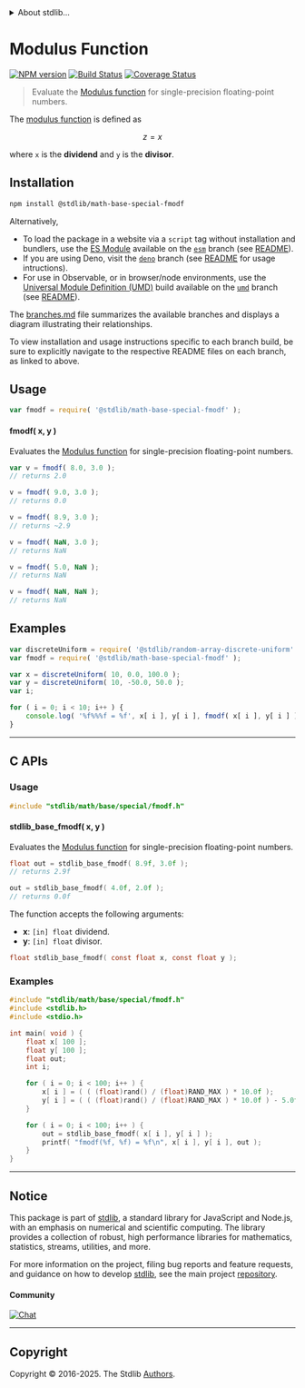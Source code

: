 <!--

@license Apache-2.0

Copyright (c) 2024 The Stdlib Authors.

Licensed under the Apache License, Version 2.0 (the "License");
you may not use this file except in compliance with the License.
You may obtain a copy of the License at

   http://www.apache.org/licenses/LICENSE-2.0

Unless required by applicable law or agreed to in writing, software
distributed under the License is distributed on an "AS IS" BASIS,
WITHOUT WARRANTIES OR CONDITIONS OF ANY KIND, either express or implied.
See the License for the specific language governing permissions and
limitations under the License.

-->


<details>
  <summary>
    About stdlib...
  </summary>
  <p>We believe in a future in which the web is a preferred environment for numerical computation. To help realize this future, we've built stdlib. stdlib is a standard library, with an emphasis on numerical and scientific computation, written in JavaScript (and C) for execution in browsers and in Node.js.</p>
  <p>The library is fully decomposable, being architected in such a way that you can swap out and mix and match APIs and functionality to cater to your exact preferences and use cases.</p>
  <p>When you use stdlib, you can be absolutely certain that you are using the most thorough, rigorous, well-written, studied, documented, tested, measured, and high-quality code out there.</p>
  <p>To join us in bringing numerical computing to the web, get started by checking us out on <a href="https://github.com/stdlib-js/stdlib">GitHub</a>, and please consider <a href="https://opencollective.com/stdlib">financially supporting stdlib</a>. We greatly appreciate your continued support!</p>
</details>

# Modulus Function

[![NPM version][npm-image]][npm-url] [![Build Status][test-image]][test-url] [![Coverage Status][coverage-image]][coverage-url] <!-- [![dependencies][dependencies-image]][dependencies-url] -->

> Evaluate the [Modulus function][modulus-function] for single-precision floating-point numbers.

<section class="intro">

The [modulus function][modulus-function] is defined as

<!-- <equation class="equation" label="eq:modulus_function" align="center" raw="z = x%y" alt="Modulus function"> -->

```math
z = x%y
```

<!-- </equation> -->

where `x` is the **dividend** and `y` is the **divisor**.

</section>

<!-- /.intro -->

<section class="installation">

## Installation

```bash
npm install @stdlib/math-base-special-fmodf
```

Alternatively,

-   To load the package in a website via a `script` tag without installation and bundlers, use the [ES Module][es-module] available on the [`esm`][esm-url] branch (see [README][esm-readme]).
-   If you are using Deno, visit the [`deno`][deno-url] branch (see [README][deno-readme] for usage intructions).
-   For use in Observable, or in browser/node environments, use the [Universal Module Definition (UMD)][umd] build available on the [`umd`][umd-url] branch (see [README][umd-readme]).

The [branches.md][branches-url] file summarizes the available branches and displays a diagram illustrating their relationships.

To view installation and usage instructions specific to each branch build, be sure to explicitly navigate to the respective README files on each branch, as linked to above.

</section>

<section class="usage">

## Usage

```javascript
var fmodf = require( '@stdlib/math-base-special-fmodf' );
```

#### fmodf( x, y )

Evaluates the [Modulus function][modulus-function] for single-precision floating-point numbers.

```javascript
var v = fmodf( 8.0, 3.0 );
// returns 2.0

v = fmodf( 9.0, 3.0 );
// returns 0.0

v = fmodf( 8.9, 3.0 );
// returns ~2.9

v = fmodf( NaN, 3.0 );
// returns NaN

v = fmodf( 5.0, NaN );
// returns NaN

v = fmodf( NaN, NaN );
// returns NaN
```

</section>

<!-- /.usage -->

<section class="examples">

## Examples

<!-- eslint no-undef: "error" -->

```javascript
var discreteUniform = require( '@stdlib/random-array-discrete-uniform' );
var fmodf = require( '@stdlib/math-base-special-fmodf' );

var x = discreteUniform( 10, 0.0, 100.0 );
var y = discreteUniform( 10, -50.0, 50.0 );
var i;

for ( i = 0; i < 10; i++ ) {
    console.log( '%f%%%f = %f', x[ i ], y[ i ], fmodf( x[ i ], y[ i ] ) );
}
```

</section>

<!-- /.examples -->

<!-- C interface documentation. -->

* * *

<section class="c">

## C APIs

<!-- Section to include introductory text. Make sure to keep an empty line after the intro `section` element and another before the `/section` close. -->

<section class="intro">

</section>

<!-- /.intro -->

<!-- C usage documentation. -->

<section class="usage">

### Usage

```c
#include "stdlib/math/base/special/fmodf.h"
```

#### stdlib_base_fmodf( x, y )

Evaluates the [Modulus function][modulus-function] for single-precision floating-point numbers.

```c
float out = stdlib_base_fmodf( 8.9f, 3.0f );
// returns 2.9f

out = stdlib_base_fmodf( 4.0f, 2.0f );
// returns 0.0f
```

The function accepts the following arguments:

-   **x**: `[in] float` dividend.
-   **y**: `[in] float` divisor.

```c
float stdlib_base_fmodf( const float x, const float y );
```

</section>

<!-- /.usage -->

<!-- C API usage notes. Make sure to keep an empty line after the `section` element and another before the `/section` close. -->

<section class="notes">

</section>

<!-- /.notes -->

<!-- C API usage examples. -->

<section class="examples">

### Examples

```c
#include "stdlib/math/base/special/fmodf.h"
#include <stdlib.h>
#include <stdio.h>

int main( void ) {
    float x[ 100 ];
    float y[ 100 ];
    float out;
    int i;

    for ( i = 0; i < 100; i++ ) {
        x[ i ] = ( ( (float)rand() / (float)RAND_MAX ) * 10.0f );
        y[ i ] = ( ( (float)rand() / (float)RAND_MAX ) * 10.0f ) - 5.0f;
    }

    for ( i = 0; i < 100; i++ ) {
        out = stdlib_base_fmodf( x[ i ], y[ i ] );
        printf( "fmodf(%f, %f) = %f\n", x[ i ], y[ i ], out );
    }
}
```

</section>

<!-- /.examples -->

</section>

<!-- /.c -->

<!-- Section for related `stdlib` packages. Do not manually edit this section, as it is automatically populated. -->

<section class="related">

</section>

<!-- /.related -->

<!-- Section for all links. Make sure to keep an empty line after the `section` element and another before the `/section` close. -->


<section class="main-repo" >

* * *

## Notice

This package is part of [stdlib][stdlib], a standard library for JavaScript and Node.js, with an emphasis on numerical and scientific computing. The library provides a collection of robust, high performance libraries for mathematics, statistics, streams, utilities, and more.

For more information on the project, filing bug reports and feature requests, and guidance on how to develop [stdlib][stdlib], see the main project [repository][stdlib].

#### Community

[![Chat][chat-image]][chat-url]

---

## Copyright

Copyright &copy; 2016-2025. The Stdlib [Authors][stdlib-authors].

</section>

<!-- /.stdlib -->

<!-- Section for all links. Make sure to keep an empty line after the `section` element and another before the `/section` close. -->

<section class="links">

[npm-image]: http://img.shields.io/npm/v/@stdlib/math-base-special-fmodf.svg
[npm-url]: https://npmjs.org/package/@stdlib/math-base-special-fmodf

[test-image]: https://github.com/stdlib-js/math-base-special-fmodf/actions/workflows/test.yml/badge.svg?branch=main
[test-url]: https://github.com/stdlib-js/math-base-special-fmodf/actions/workflows/test.yml?query=branch:main

[coverage-image]: https://img.shields.io/codecov/c/github/stdlib-js/math-base-special-fmodf/main.svg
[coverage-url]: https://codecov.io/github/stdlib-js/math-base-special-fmodf?branch=main

<!--

[dependencies-image]: https://img.shields.io/david/stdlib-js/math-base-special-fmodf.svg
[dependencies-url]: https://david-dm.org/stdlib-js/math-base-special-fmodf/main

-->

[chat-image]: https://img.shields.io/gitter/room/stdlib-js/stdlib.svg
[chat-url]: https://app.gitter.im/#/room/#stdlib-js_stdlib:gitter.im

[stdlib]: https://github.com/stdlib-js/stdlib

[stdlib-authors]: https://github.com/stdlib-js/stdlib/graphs/contributors

[umd]: https://github.com/umdjs/umd
[es-module]: https://developer.mozilla.org/en-US/docs/Web/JavaScript/Guide/Modules

[deno-url]: https://github.com/stdlib-js/math-base-special-fmodf/tree/deno
[deno-readme]: https://github.com/stdlib-js/math-base-special-fmodf/blob/deno/README.md
[umd-url]: https://github.com/stdlib-js/math-base-special-fmodf/tree/umd
[umd-readme]: https://github.com/stdlib-js/math-base-special-fmodf/blob/umd/README.md
[esm-url]: https://github.com/stdlib-js/math-base-special-fmodf/tree/esm
[esm-readme]: https://github.com/stdlib-js/math-base-special-fmodf/blob/esm/README.md
[branches-url]: https://github.com/stdlib-js/math-base-special-fmodf/blob/main/branches.md

[modulus-function]: https://en.wikipedia.org/wiki/Remainder

<!-- <related-links> -->

<!-- </related-links> -->

</section>

<!-- /.links -->
